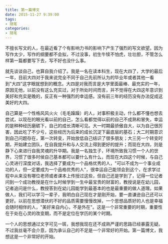 ```yaml
---
title: 第一篇博文
date: 2015-11-27 9:39:00
tags:
- 随笔
categories:
- 随笔
---
```



不擅长写文的人，在最近看了个有影响力书的影响下产生了强烈的写文欲望。因为写作太少，写作的纲要都不会拟，不过没事，初生牛犊不怕虎，壮壮胆，不管怎么样第一篇都要写下去，写不好也没什么事。

就先谈谈自己，也算自我介绍了。我是一名在读本科生，现在大四了，大学的最后一年，目前大四对于我来说完全不同于自己先前所认为的毕业年或者其他一看到"大四"这字眼就想到的概念。大四是对我而言是大学里面最棒、最充实的一年，原因无他，以前没有这么充实过，对于所处时间而言，并不觉得在大四这年意识到美好和充实是晚的，反正有一种强烈的幸运感。没有前三年的经历没有办法促成这美好的大四。

自己算是一个性格风风火火（毛毛躁躁）的人，对事积极主动，什么都不懂也想去尝试，以现在的眼光看以前的自己，怎么看都觉得以前的自己不成熟和冒失，幸运的是种种经历磨砺下，自己的成长清晰可见。大一时期最骄傲自大，以为自己很厉害，因此吃了不少亏，这些经历为后来的成长沉淀下最底层的基石；大二时期意识到自己问题存在，第一次转变，开始放低自己结识了很多朋友；大三另一个转变时期，开始建立团队，在自我提升和与人交流上得到更好的提升；而现在大四，则是静下心来进行自我灵魂的升华期。我是一名独生子，环境所致我习惯一个人的世界，习惯了很多时侯自己基本都可以要什么有什么，而现在大四这个时候，与自己心灵进行深度对话，我选择了要成为一个品格优秀的人，"可以不成为一个事业成功的人，但一定要成为一个品格优秀的人"，很幸运自己能领会到这个，在求学过程中从来没有哪位老师或者课本上传授过这些，但自己还是学到了，记得一位记者问到一个成功教授是在什么时候学到一生中最宝贵的财富的，教授说是在幼儿园，记者追问是什么，教授答到在幼儿园能学到最基本的也是最重要的做人道理。如果做人，我们可以学习一辈子，我明白自己现在才是刚开始，要一直谦逊自己还可以更好。以前在思想潜伏的不好的品质需要慢慢改掉，一个思想品质好的人也是幸福会随时相伴的人，"美好来自内心，不是外在"。这是一个非常重要的时期，重要性在于处在心灵的改变期，而不是定位在学历的某个时期。

一个人的思想通过文字可见一斑，我想我现在还不成熟严谨的思路已经暴露无疑。不过我丝毫不会介意，因为承认自己的不足是一个非常好的开始。第一篇博文，我想这是一个非常好的开始。